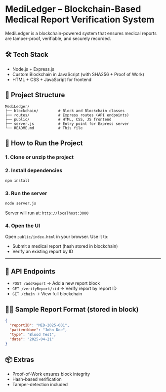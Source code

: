 # MediLedger – Blockchain-Based Medical Report Verification System

MediLedger is a blockchain-powered system that ensures medical reports are tamper-proof, verifiable, and securely recorded.

## 🛠️ Tech Stack
- Node.js + Express.js
- Custom Blockchain in JavaScript (with SHA256 + Proof of Work)
- HTML + CSS + JavaScript for frontend

## 📁 Project Structure
```
MediLedger/
├── blockchain/         # Block and Blockchain classes
├── routes/             # Express routes (API endpoints)
├── public/             # HTML, CSS, JS frontend
├── server.js           # Entry point for Express server
└── README.md           # This file
```

## 🚀 How to Run the Project

### 1. Clone or unzip the project

### 2. Install dependencies
```bash
npm install
```

### 3. Run the server
```bash
node server.js
```
Server will run at: `http://localhost:3000`

### 4. Open the UI
Open `public/index.html` in your browser. Use it to:
- Submit a medical report (hash stored in blockchain)
- Verify an existing report by ID

---

## 📌 API Endpoints
- `POST /addReport` → Add a new report block
- `GET /verifyReport/:id` → Verify report by report ID
- `GET /chain` → View full blockchain

## 👨‍⚕️ Sample Report Format (stored in block)
```json
{
  "reportID": "MED-2025-001",
  "patientName": "John Doe",
  "type": "Blood Test",
  "date": "2025-04-21"
}
```

## 📦 Extras
- Proof-of-Work ensures block integrity
- Hash-based verification
- Tamper-detection included
